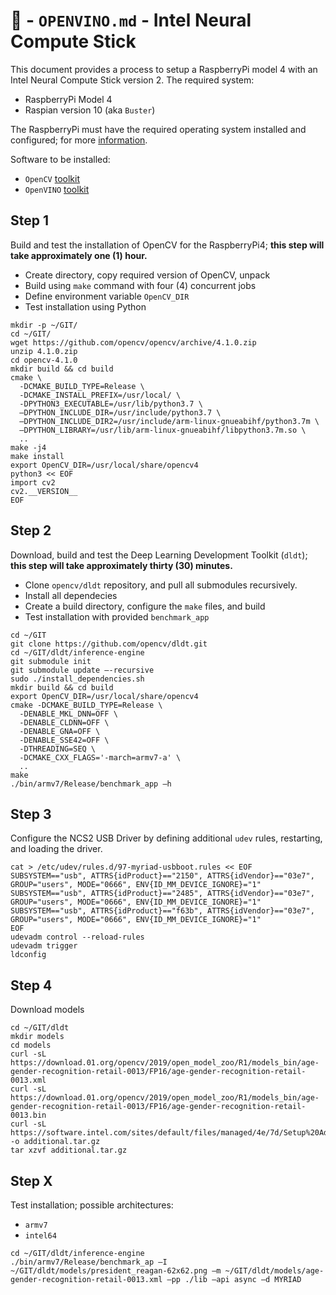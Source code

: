 # &#127863; - `OPENVINO.md` - Intel Neural Compute Stick

This document provides a process to setup a RaspberryPi model 4 with an Intel Neural Compute Stick version 2.  The required system:

+ RaspberryPi Model 4
+ Raspian version 10 (aka `Buster`)

The RaspberryPi must have the required operating system installed and configured; for more [information](https://software.intel.com/en-us/articles/ARM-sbc-and-NCS2).

Software to be installed:

+ `OpenCV` [toolkit](https://opencv.org/)
+ `OpenVINO` [toolkit](http://software.intel.com/en-us/articles/intel-neural-compute-stick-2-and-open-source-openvino-toolkit)

## Step 1
Build and test the installation of OpenCV for the RaspberryPi4; **this step will take approximately one (1) hour.**

+ Create directory, copy required version of OpenCV, unpack
+ Build using `make` command with four (4) concurrent jobs
+ Define environment variable `OpenCV_DIR`
+ Test installation using Python

```
mkdir -p ~/GIT/
cd ~/GIT/
wget https://github.com/opencv/opencv/archive/4.1.0.zip
unzip 4.1.0.zip
cd opencv-4.1.0
mkdir build && cd build
cmake \
  -DCMAKE_BUILD_TYPE=Release \
  -DCMAKE_INSTALL_PREFIX=/usr/local/ \
  -DPYTHON3_EXECUTABLE=/usr/lib/python3.7 \
  –DPYTHON_INCLUDE_DIR=/usr/include/python3.7 \
  –DPYTHON_INCLUDE_DIR2=/usr/include/arm-linux-gnueabihf/python3.7m \
  –DPYTHON_LIBRARY=/usr/lib/arm-linux-gnueabihf/libpython3.7m.so \
  ..
make -j4
make install
export OpenCV_DIR=/usr/local/share/opencv4
python3 << EOF
import cv2
cv2.__VERSION__
EOF
```

## Step 2
Download, build and test the Deep Learning Development Toolkit (`dldt`); **this step will take approximately thirty (30) minutes.**

+ Clone `opencv/dldt` repository, and pull all submodules recursively.
+ Install all dependecies
+ Create a build directory, configure the `make` files, and build
+ Test installation with provided `benchmark_app`

```
cd ~/GIT
git clone https://github.com/opencv/dldt.git
cd ~/GIT/dldt/inference-engine
git submodule init
git submodule update –-recursive
sudo ./install_dependencies.sh
mkdir build && cd build
export OpenCV_DIR=/usr/local/share/opencv4
cmake -DCMAKE_BUILD_TYPE=Release \
  -DENABLE_MKL_DNN=OFF \
  -DENABLE_CLDNN=OFF \
  -DENABLE_GNA=OFF \
  -DENABLE_SSE42=OFF \
  -DTHREADING=SEQ \
  -DCMAKE_CXX_FLAGS='-march=armv7-a' \
  ..
make
./bin/armv7/Release/benchmark_app –h
```


## Step 3
Configure the NCS2 USB Driver by defining additional `udev` rules, restarting, and loading the driver.

```
cat > /etc/udev/rules.d/97-myriad-usbboot.rules << EOF
SUBSYSTEM=="usb", ATTRS{idProduct}=="2150", ATTRS{idVendor}=="03e7", GROUP="users", MODE="0666", ENV{ID_MM_DEVICE_IGNORE}="1"
SUBSYSTEM=="usb", ATTRS{idProduct}=="2485", ATTRS{idVendor}=="03e7", GROUP="users", MODE="0666", ENV{ID_MM_DEVICE_IGNORE}="1"
SUBSYSTEM=="usb", ATTRS{idProduct}=="f63b", ATTRS{idVendor}=="03e7", GROUP="users", MODE="0666", ENV{ID_MM_DEVICE_IGNORE}="1"
EOF
udevadm control --reload-rules
udevadm trigger
ldconfig
```

## Step 4
Download models

```
cd ~/GIT/dldt
mkdir models
cd models
curl -sL https://download.01.org/opencv/2019/open_model_zoo/R1/models_bin/age-gender-recognition-retail-0013/FP16/age-gender-recognition-retail-0013.xml
curl -sL https://download.01.org/opencv/2019/open_model_zoo/R1/models_bin/age-gender-recognition-retail-0013/FP16/age-gender-recognition-retail-0013.bin
curl -sL https://software.intel.com/sites/default/files/managed/4e/7d/Setup%20Additional%20Files%20Package.tar.gz -o additional.tar.gz
tar xzvf additional.tar.gz
```

## Step X
Test installation; possible architectures:

+ `armv7`
+ `intel64`

```
cd ~/GIT/dldt/inference-engine
./bin/armv7/Release/benchmark_ap –I ~/GIT/dldt/models/president_reagan-62x62.png –m ~/GIT/dldt/models/age-gender-recognition-retail-0013.xml –pp ./lib –api async –d MYRIAD
```
